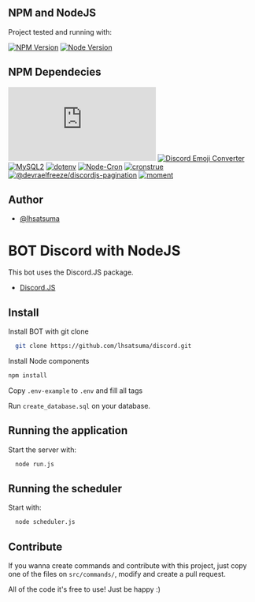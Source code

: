 
## NPM and NodeJS

Project tested and running with: 

[![NPM Version](https://img.shields.io/badge/npm-9.8.1-green)](https://www.npmjs.com/)
[![Node Version](https://img.shields.io/badge/nodejs-20.4.0-green)](https://nodejs.org/)

## NPM Dependecies
[![DiscordJS](https://img.shields.io/npm/v/discord.js?color=success&label=DiscordJS)](https://www.npmjs.com/package/discord.js)
[![Discord Emoji Converter](https://img.shields.io/npm/v/discord-emoji-converter?color=success&label=Discord%20Emoji%20Converter)](https://www.npmjs.com/package/discord-emoji-converter)
[![MySQL2](https://img.shields.io/npm/v/mysql2?color=success&label=MySQL2)](https://www.npmjs.com/package/mysql2)
[![dotenv](https://img.shields.io/npm/v/dotenv?color=success&label=dotenv)](https://www.npmjs.com/package/dotenv)
[![Node-Cron](https://img.shields.io/npm/v/node-cron?color=success&label=Node%20Cron)](https://www.npmjs.com/package/node-cron)
[![cronstrue](https://img.shields.io/npm/v/cronstrue?color=success&label=cronstrue)](https://www.npmjs.com/package/cronstrue)
[![@devraelfreeze/discordjs-pagination](https://img.shields.io/npm/v/@devraelfreeze/discordjs-pagination?color=success&label=DiscordJS%20Pagination)](https://www.npmjs.com/package/@devraelfreeze/discordjs-pagination)
[![moment](https://img.shields.io/npm/v/moment?color=success&label=moment)](https://www.npmjs.com/package/moment)


## Author

- [@lhsatsuma](https://www.github.com/lhsatsuma)
# BOT Discord with NodeJS

This bot uses the Discord.JS package.
- [Discord.JS](https://github.com/discordjs/guide)




## Install

Install BOT with git clone
```bash
  git clone https://github.com/lhsatsuma/discord.git
```

Install Node components
```bash
npm install
```

Copy ``.env-example`` to ``.env`` and fill all tags

Run ``create_database.sql`` on your database.

## Running the application

Start the server with:

```bash
  node run.js
```

## Running the scheduler

Start with:

```bash
  node scheduler.js
```


## Contribute

If you wanna create commands and contribute with this project, just copy one of the files on ```src/commands/```, modify and create a pull request.

All of the code it's free to use! Just be happy :)
